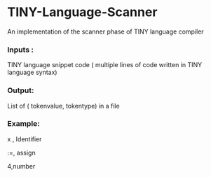 # TINY-Language-Scanner
An implementation of the scanner phase of TINY language compiler

### **Inputs :**

TINY language snippet code ( multiple lines of code written in TINY language syntax)
### **Output:**

List of ( tokenvalue, tokentype) in a file

### **Example:**

x , Identifier

:=, assign

4,number

